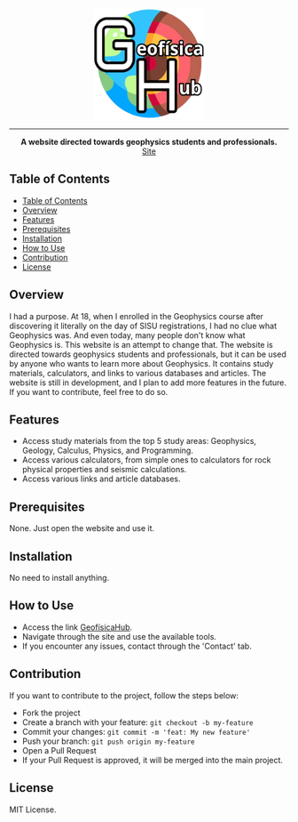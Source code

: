 <p align="center">
  <img src="assets/img/geo_hub_bg.png" width="200" height="200">
</p>

----------------------------------------
<div style="text-align: center;">
    <strong>A website directed towards geophysics students and professionals.</strong>
    <br>
    <a href="albano-a.github.io">Site</a>
</div>

## Table of Contents

- [Table of Contents](#table-of-contents)
- [Overview](#overview)
- [Features](#features)
- [Prerequisites](#prerequisites)
- [Installation](#installation)
- [How to Use](#how-to-use)
- [Contribution](#contribution)
- [License](#license)

## Overview

I had a purpose. At 18, when I enrolled in the Geophysics course after discovering it literally on the day of SISU registrations, I had no clue what Geophysics was. And even today, many people don't know what Geophysics is. This website is an attempt to change that. The website is directed towards geophysics students and professionals, but it can be used by anyone who wants to learn more about Geophysics. It contains study materials, calculators, and links to various databases and articles. The website is still in development, and I plan to add more features in the future. If you want to contribute, feel free to do so.

## Features

- Access study materials from the top 5 study areas: Geophysics, Geology, Calculus, Physics, and Programming.
- Access various calculators, from simple ones to calculators for rock physical properties and seismic calculations.
- Access various links and article databases.

## Prerequisites

None. Just open the website and use it.

## Installation

No need to install anything.

## How to Use

- Access the link [GeofísicaHub](albano-a.github.io).
- Navigate through the site and use the available tools.
- If you encounter any issues, contact through the 'Contact' tab.

## Contribution

If you want to contribute to the project, follow the steps below:
- Fork the project
- Create a branch with your feature: `git checkout -b my-feature`
- Commit your changes: `git commit -m 'feat: My new feature'`
- Push your branch: `git push origin my-feature`
- Open a Pull Request
- If your Pull Request is approved, it will be merged into the main project.

## License

MIT License.
